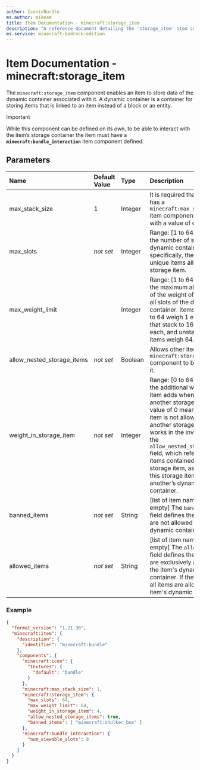 ```yaml
---
author: IconicNurdle
ms.author: mikeam
title: Item Documentation - minecraft:storage_item
description: "A reference document detailing the 'storage_item' item component"
ms.service: minecraft-bedrock-edition
---
```


# Item Documentation - minecraft:storage_item

The `minecraft:storage_item` component enables an item to store data of the dynamic container associated with it. A dynamic container is a container for storing items that is linked to an item instead of a block or an entity. 

> [!IMPORTANT]
> While this component can be defined on its own, to be able to interact with the item’s storage container the item must have a **`minecraft:bundle_interaction`** item component defined. 

## Parameters

|Name |Default Value  |Type  |Description  |
|:----------|:----------|:----------|:----------|
| max_stack_size | 1 | Integer | It is required that the item has a `minecraft:max_stack_size` item component defined with a value of one. |
| max_slots  | *not set* | Integer | Range: [1 to 64]. Defines the number of slots of the dynamic container; specifically, the number of unique items allowed in the storage item. |
| max_weight_limit |  | Integer | Range: [1 to 64] Defines the maximum allowed sum of the weight of the items in all slots of the dynamic container. Items that stack to 64 weigh 1 each, those that stack to 16 weigh 4 each, and unstackable items weigh 64. |
| allow_nested_storage_items | *not set* | Boolean | Allows other items with a `minecraft:storage_item` component to be put inside it. |
| weight_in_storage_item | *not set* | Integer | Range: [0 to 64] Defines the additional weight the item adds when inside another storage item. A value of 0 means that this item is not allowed inside another storage item. This works in the inverse way to the `allow_nested_storage_items` field, which refers to the items contained by this storage item, as opposed to this storage item in another’s dynamic container. |
| banned_items | *not set* | String | [list of item names, or empty] The `banned_items` field defines the items that are not allowed in the item's dynamic container. |
| allowed_items | *not set* | String | [list of item names, or empty] The `allowed_items` field defines the items that are exclusively allowed in the item's dynamic container. If the list is empty all items are allowed in the item's dynamic container. |

### Example

```json
{
  "format_version": "1.21.30",
  "minecraft:item": {
    "description": {
      "identifier": "minecraft:bundle"
    },
    "components": {
      "minecraft:icon": {
        "textures": {
          "default": "bundle"
        }
      },
      "minecraft:max_stack_size": 1,
      "minecraft:storage_item": {
        "max_slots": 64,
        "max_weight_limit": 64,
        "weight_in_storage_item": 4,
        "allow_nested_storage_items": true,
        "banned_items": [ "minecraft:shulker_box" ]
      },
      "minecraft:bundle_interaction": {
        "num_viewable_slots": 8
      }
    }
  }
}
```
